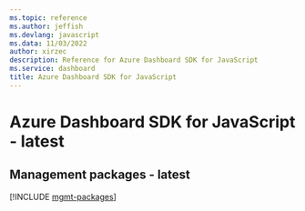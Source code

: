```yaml
---
ms.topic: reference
ms.author: jeffish
ms.devlang: javascript
ms.data: 11/03/2022
author: xirzec
description: Reference for Azure Dashboard SDK for JavaScript
ms.service: dashboard
title: Azure Dashboard SDK for JavaScript
---
```

# Azure Dashboard SDK for JavaScript - latest

## Management packages - latest
[!INCLUDE [mgmt-packages](dashboard-mgmt-index.md)]